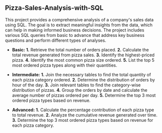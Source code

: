 ## Pizza-Sales-Analysis-with-SQL
This project provides a comprehensive analysis of a company's sales data using SQL. The goal is to extract meaningful insights from the data, which can help in making informed business decisions. The project includes various SQL queries from basic to advance that address key business questions and perform different types of analyses.
 
- **Basic:**
**1.** Retrieve the total number of orders placed.
**2.** Calculate the total revenue generated from pizza sales.
**3.** Identify the highest-priced pizza.
**4.** Identify the most common pizza size ordered.
**5.** List the top 5 most ordered pizza types along with their quantities.


- **Intermediate:**
**1.** Join the necessary tables to find the total quantity of each pizza category ordered.
**2.** Determine the distribution of orders by hour of the day.
**3.** Join relevant tables to find the category-wise distribution of pizzas.
**4.** Group the orders by date and calculate the average number of pizzas ordered per day.
**5.** Determine the top 3 most ordered pizza types based on revenue.

- **Advanced:**
**1.** Calculate the percentage contribution of each pizza type to total revenue.
**2.** Analyze the cumulative revenue generated over time.
**3.** Determine the top 3 most ordered pizza types based on revenue for each pizza category.
